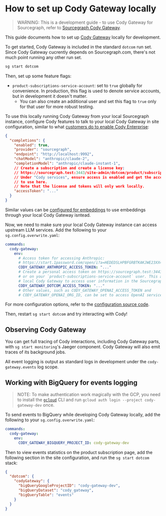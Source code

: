 # How to set up Cody Gateway locally

> WARNING: This is a development guide - to use Cody Gateway for Sourcegraph, refer to [Sourcegraph Cody Gateway](../../cody/core-concepts/cody_gateway.md).

This guide documents how to set up [Cody Gateway](https://handbook.sourcegraph.com/departments/engineering/teams/cody/cody-gateway/) locally for development.

To get started, Cody Gateway is included in the standard `dotcom` run set.
Since Cody Gateway cucrently depends on Sourcegraph.com, there's not much point running any other run set.

```sh
sg start dotcom
```

Then, set up some feature flags:

- `product-subscriptions-service-account`: set to `true` globally for convenience.
  In production, this flag is used to denote service accounts, but in development it doesn't matter.
  - You can also create an additional user and set this flag to `true` only for that user for more robust testing.

To use this locally running Cody Gateway from your local Sourcegraph instance, configure Cody features to talk to your local Cody Gateway in site configuration, similar to what [customers do to enable Cody Enterprise](../../cody/overview/enable-cody-enterprise.md):

```json
{
  "completions": {
    "enabled": true,
    "provider": "sourcegraph",
    "endpoint": "http://localhost:9992",
    "chatModel": "anthropic/claude-2",
    "completionModel": "anthropic/claude-instant-1",
    // Create a subscription and create a license key:
    // https://sourcegraph.test:3443/site-admin/dotcom/product/subscriptions
    // Under "Cody services", ensure access is enabled and get the access token
    // to use here.
    // Note that the license and tokens will only work locally.
    "accessToken": "..."
  }
}
```

Similar values can be [configured for embeddings](https://docs.sourcegraph.com/cody/core-concepts/embeddings) to use embeddings through your local Cody Gateway isntead.

Now, we need to make sure your local Cody Gateway instance can access upstream LLM services.
Add the following to your `sg.config.overwrite.yaml`:

```yaml
commands:
  cody-gateway:
    env:
      # Access token for accessing Anthropic:
      # https://start.1password.com/open/i?a=HEDEDSLHPBFGRBTKAKJWE23XX4&h=my.1password.com&i=athw572l6xqqvtnbbgadevgbqi&v=dnrhbauihkhjs5ag6vszsme45a
      CODY_GATEWAY_ANTHROPIC_ACCESS_TOKEN: "..."
      # Create a personal access token on https://sourcegraph.test:3443/user/settings/tokens
      # or on your `product-subscriptions-service-account` user. This allows your
      # local Cody Gateway to access user information in the Sourcegraph instance.
      CODY_GATEWAY_DOTCOM_ACCESS_TOKEN: "..."
      # Other values, such as CODY_GATEWAY_OPENAI_ACCESS_TOKEN and
      # CODY_GATEWAY_OPENAI_ORG_ID, can be set to access OpenAI services as well.
```

For more configuration options, refer to the [configuration source code](https://github.com/sourcegraph/sourcegraph/blob/main/cmd/cody-gateway/shared/config.go#L60).

Then, restart `sg start dotcom` and try interacting with Cody!

## Observing Cody Gateway

You can get full tracing of Cody interactions, including Cody Gateway parts, with `sg start monitoring`'s Jaeger component.
Cody Gateway will also emit traces of its background jobs.

All event logging is output as standard logs in development under the `cody-gateway.events` log scope.

## Working with BigQuery for events logging

> NOTE: To make authentication work magically with the GCP, you need to install the [`gcloud`](https://cloud.google.com/sdk/docs/install-sdk) CLI and
run `gcloud auth login --project cody-gateway-dev` once.

To send events to BigQuery while developing Cody Gateway locally, add the following to your `sg.config.overwrite.yaml`:

```yaml
commands:
  cody-gateway:
    env:
      CODY_GATEWAY_BIGQUERY_PROJECT_ID: cody-gateway-dev
```

Then to view events statistics on the product subscription page, add the following section in the site configuration, and run the `sg start dotcom` stack:

```json
{
  "dotcom": {
    "codyGateway": {
      "bigQueryGoogleProjectID": "cody-gateway-dev",
      "bigQueryDataset": "cody_gateway",
      "bigQueryTable": "events"
    }
  }
}
```

